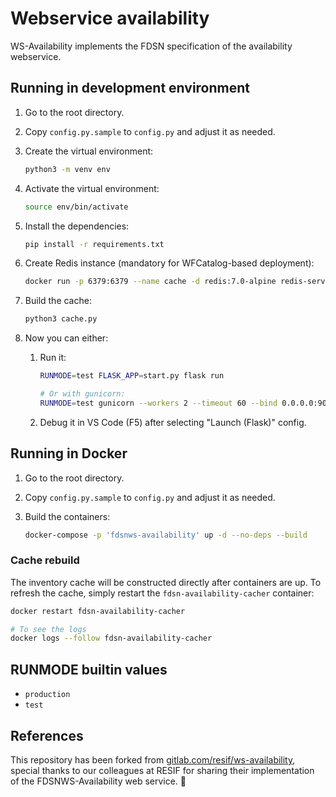 # Webservice availability

WS-Availability implements the FDSN specification of the availability webservice.

## Running in development environment

1. Go to the root directory.
1. Copy `config.py.sample` to `config.py` and adjust it as needed.
1. Create the virtual environment:

    ```bash
    python3 -m venv env
    ```

1. Activate the virtual environment:

    ```bash
    source env/bin/activate
    ```

1. Install the dependencies:

    ```bash
    pip install -r requirements.txt
    ```

1. Create Redis instance (mandatory for WFCatalog-based deployment):

    ```bash
    docker run -p 6379:6379 --name cache -d redis:7.0-alpine redis-server --save 20 1 --loglevel warning
    ```

1. Build the cache:

    ```bash
    python3 cache.py
    ```

1. Now you can either:
    1. Run it:

        ```bash
        RUNMODE=test FLASK_APP=start.py flask run

        # Or with gunicorn:
        RUNMODE=test gunicorn --workers 2 --timeout 60 --bind 0.0.0.0:9001 start:app
        ```

    1. Debug it in VS Code (F5) after selecting "Launch (Flask)" config.

## Running in Docker

1. Go to the root directory.
1. Copy `config.py.sample` to `config.py` and adjust it as needed.
1. Build the containers:

    ```bash
    docker-compose -p 'fdsnws-availability' up -d --no-deps --build
    ```

### Cache rebuild

The inventory cache will be constructed directly after containers are up. To refresh the cache, simply restart the `fdsn-availability-cacher` container:

```bash
docker restart fdsn-availability-cacher

# To see the logs
docker logs --follow fdsn-availability-cacher
```

## RUNMODE builtin values

* `production`
* `test`

## References

This repository has been forked from [gitlab.com/resif/ws-availability](https://gitlab.com/resif/ws-availability), special thanks to our colleagues at RESIF for sharing their implementation of the FDSNWS-Availability web service. 💐
